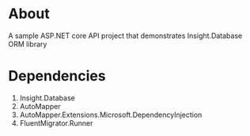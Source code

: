 # About
A sample ASP.NET core API project that demonstrates Insight.Database ORM library
# Dependencies
1. Insight.Database
2. AutoMapper
3. AutoMapper.Extensions.Microsoft.DependencyInjection
4. FluentMigrator.Runner
